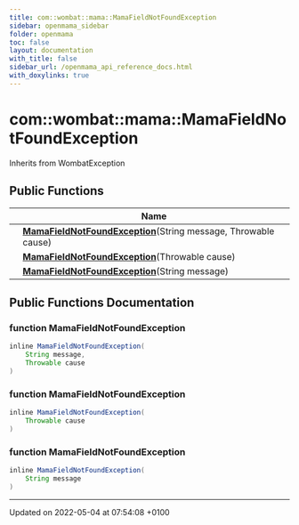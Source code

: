 ```yaml
---
title: com::wombat::mama::MamaFieldNotFoundException
sidebar: openmama_sidebar
folder: openmama
toc: false
layout: documentation
with_title: false
sidebar_url: /openmama_api_reference_docs.html
with_doxylinks: true
---
```


# com::wombat::mama::MamaFieldNotFoundException





Inherits from WombatException

## Public Functions

|                | Name           |
| -------------- | -------------- |
| | **[MamaFieldNotFoundException](classcom_1_1wombat_1_1mama_1_1MamaFieldNotFoundException.html#function-mamafieldnotfoundexception)**(String message, Throwable cause) |
| | **[MamaFieldNotFoundException](classcom_1_1wombat_1_1mama_1_1MamaFieldNotFoundException.html#function-mamafieldnotfoundexception)**(Throwable cause) |
| | **[MamaFieldNotFoundException](classcom_1_1wombat_1_1mama_1_1MamaFieldNotFoundException.html#function-mamafieldnotfoundexception)**(String message) |

## Public Functions Documentation

### function MamaFieldNotFoundException

```java
inline MamaFieldNotFoundException(
    String message,
    Throwable cause
)
```


### function MamaFieldNotFoundException

```java
inline MamaFieldNotFoundException(
    Throwable cause
)
```


### function MamaFieldNotFoundException

```java
inline MamaFieldNotFoundException(
    String message
)
```


-------------------------------

Updated on 2022-05-04 at 07:54:08 +0100